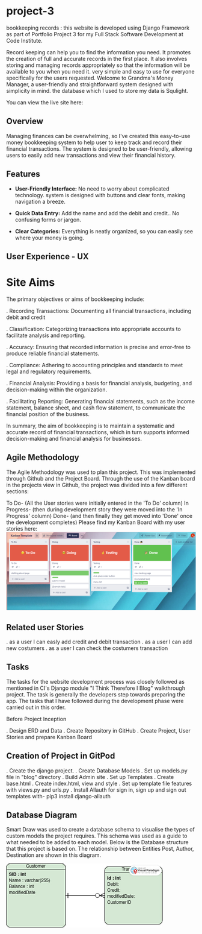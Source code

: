 # project-3

bookkeeping records : this website is developed using Django Framework as part of Portfolio Project 3 for my Full Stack Software Development at Code Institute.

Record keeping can help you to find the information you need. It promotes the creation of full and accurate records in the first place. It also involves storing and managing records appropriately so that the information will be available to you when you need it. very simple and easy to use for everyone specifically for the users requested. Welcome to Grandma's Money Manager, a user-friendly and straightforward system designed with simplicity in mind. the database which I used to store my data is Squlight.

You can view the live site here:

## Overview

Managing finances can be overwhelming, so I've created this easy-to-use money bookkeeping system to help user to keep track and record their financial transactions. The system is designed to be user-friendly, allowing users to easily add new transactions and view their financial history.

## Features

- **User-Friendly Interface:** No need to worry about complicated technology. system is designed with buttons and clear fonts, making navigation a breeze.

- **Quick Data Entry:** Add the name and add the debit and credit.. No confusing forms or jargon.

- **Clear Categories:** Everything is neatly organized, so you can easily see where your money is going.

## User Experience - UX

# Site Aims

The primary objectives or aims of bookkeeping include:

. Recording Transactions: Documenting all financial transactions, including debit and credit

. Classification: Categorizing transactions into appropriate accounts to facilitate analysis and reporting.

. Accuracy: Ensuring that recorded information is precise and error-free to produce reliable financial statements.

. Compliance: Adhering to accounting principles and standards to meet legal and regulatory requirements.

. Financial Analysis: Providing a basis for financial analysis, budgeting, and decision-making within the organization.

. Facilitating Reporting: Generating financial statements, such as the income statement, balance sheet, and cash flow statement, to communicate the financial position of the business.

In summary, the aim of bookkeeping is to maintain a systematic and accurate record of financial transactions, which in turn supports informed decision-making and financial analysis for businesses.

## Agile Methodology

The Agile Methodology was used to plan this project. This was implemented through Github and the Project Board. Through the use of the Kanban board in the projects view in Github, the project was divided into a few different sections:

To Do- (All the User stories were initially entered in the 'To Do' column)
In Progress- (then during development story they were moved into the 'In Progress' column)
Done- (and then finally they get moved into 'Done' once the development completes)
Please find my Kanban Board with my user stories here: <img alt="kanban.png" src=./assets/img/kanban.png>

## Related user Stories

. as a user I can easly add credit and debit transaction
. as a user I can add new costumers
. as a user I can check the costumers transaction

## Tasks

The tasks for the website development process was closely followed as mentioned in CI's Django module "I Think Therefore I Blog" walkthrough project. The task is generally the developers step towards preparing the app. The tasks that I have followed during the development phase were carried out in this order.

Before Project Inception

. Design ERD and Data
. Create Repository in GitHub
. Create Project, User Stories and prepare Kanban Board

## Creation of Project in GitPod

. Create the django project.
. Create Database Models
. Set up models.py file in "blog" directory
. Build Admin site
. Set up Templates
. Create base.html
. Create index.html, view and style
. Set up template file features with views.py and urls.py
. Install Allauth for sign in, sign up and sign out templates with- pip3 install django-allauth

## Database Diagram

Smart Draw was used to create a database schema to visualise the types of custom models the project requires. This schema was used as a guide to what needed to be added to each model. Below is the Database structure that this project is based on. The relationship between Entities Post, Author, Destination are shown in this diagram.

<img alt="(ERD.jpg" src=./assets/img/ERD.jpg>

